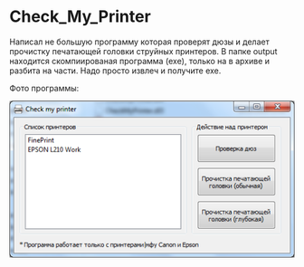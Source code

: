 # Check_My_Printer

Написал не большую программу которая проверят дюзы и делает прочистку печатающей головки струйных принтеров.
В папке output находится скомпиированая программа (exe), только на в архиве и разбита на части. Надо просто извлеч и получите exe.

Фото программы:

<img src="https://raw.githubusercontent.com/Galavarez/Check_My_Printer/master/img/foto_progi.png"/>
